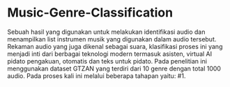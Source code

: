 # Music-Genre-Classification

Sebuah hasil yang digunakan untuk melakukan identifikasi audio dan menampilkan list instrumen musik yang digunakan dalam audio tersebut. Rekaman audio yang juga dikenal sebagai suara, klasifikasi proses ini yang menjadi inti dari berbagai teknologi modern termasuk asisten, virtual AI pidato pengakuan, otomatis dan teks untuk pidato. Pada penelitian ini menggunakan dataset GTZAN yang terdiri dari 10 genre dengan total 1000 audio. Pada proses kali ini melalui beberapa tahapan yaitu:
#1. 



